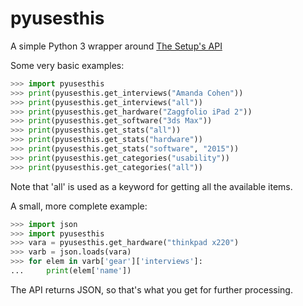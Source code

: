# pyusesthis
A simple Python 3 wrapper around [The Setup's API](https://usesthis.com/api/)

Some very basic examples:
```python
>>> import pyusesthis
>>> print(pyusesthis.get_interviews("Amanda Cohen"))
>>> print(pyusesthis.get_interviews("all"))
>>> print(pyusesthis.get_hardware("Zaggfolio iPad 2"))
>>> print(pyusesthis.get_software("3ds Max"))
>>> print(pyusesthis.get_stats("all"))
>>> print(pyusesthis.get_stats("hardware"))
>>> print(pyusesthis.get_stats("software", "2015"))
>>> print(pyusesthis.get_categories("usability"))
>>> print(pyusesthis.get_categories("all"))
```
Note that 'all' is used as a keyword for getting all the available items.

A small, more complete example:
```python
>>> import json
>>> import pyusesthis
>>> vara = pyusesthis.get_hardware("thinkpad x220")
>>> varb = json.loads(vara)
>>> for elem in varb['gear']['interviews']:
...     print(elem['name'])
```
The API returns JSON, so that's what you get for further processing.
